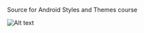 Source for Android Styles and Themes course

![Alt text](https://cloud.githubusercontent.com/assets/6922904/23335824/7a4cb69a-fb8b-11e6-97cc-52e0709a52f4.png?raw=true "Optional Title")
